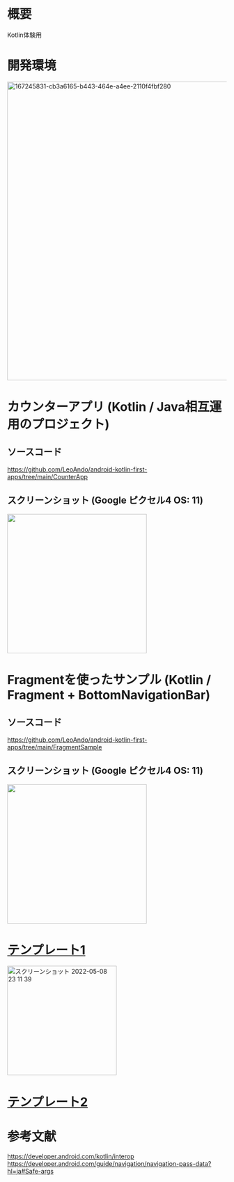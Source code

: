 # 概要
Kotlin体験用

# 開発環境
<img width="686" alt="167245831-cb3a6165-b443-464e-a4ee-2110f4fbf280" src="https://user-images.githubusercontent.com/16476224/167291320-712a3141-a861-4127-a6ad-16ab9d3a2fc5.png">


# カウンターアプリ (Kotlin / Java相互運用のプロジェクト)

## ソースコード
https://github.com/LeoAndo/android-kotlin-first-apps/tree/main/CounterApp<br>

## スクリーンショット (Google ピクセル4 OS: 11)
<img src="https://user-images.githubusercontent.com/16476224/167291323-af6fa8ed-6b65-485c-80da-971f1c9a2b05.gif" width=320 />


# Fragmentを使ったサンプル (Kotlin / Fragment + BottomNavigationBar)

## ソースコード
https://github.com/LeoAndo/android-kotlin-first-apps/tree/main/FragmentSample<br>

## スクリーンショット (Google ピクセル4 OS: 11)
<img src="https://user-images.githubusercontent.com/16476224/167300098-c4d24bc9-2a18-4449-9a78-b340034a8ecc.png" width=320 />

# [テンプレート1](https://github.com/LeoAndo/android-kotlin-first-apps/tree/main/EmptyActivityTemplate)

<img width="251" alt="スクリーンショット 2022-05-08 23 11 39" src="https://user-images.githubusercontent.com/16476224/167300769-2ed34dcb-1a8b-4d1e-a234-86f943f1b85c.png">

# [テンプレート2](https://github.com/LeoAndo/android-kotlin-first-apps/tree/main/BottomNavigationActivityTemplate)



# 参考文献
https://developer.android.com/kotlin/interop<br>
https://developer.android.com/guide/navigation/navigation-pass-data?hl=ja#Safe-args<br>
